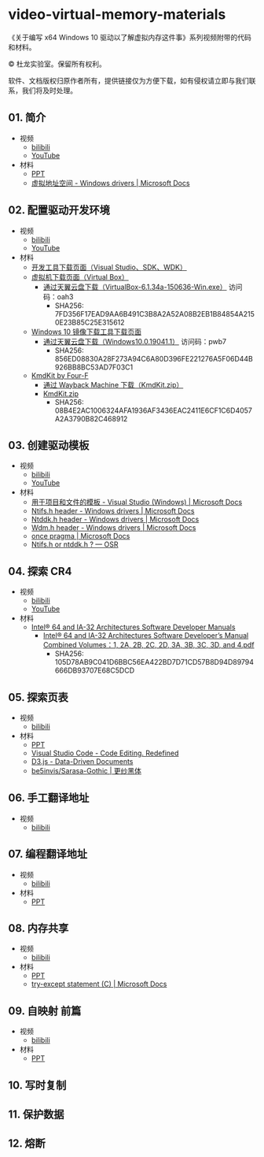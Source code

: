 # video-virtual-memory-materials
《关于编写 x64 Windows 10 驱动以了解虚拟内存这件事》系列视频附带的代码和材料。

© 杜龙实验室。保留所有权利。

软件、文档版权归原作者所有，提供链接仅为方便下载，如有侵权请立即与我们联系，我们将及时处理。

## 01. 简介
- 视频
  - [bilibili](https://www.bilibili.com/video/BV1Ar4y1g7DX/)
  - [YouTube](https://youtu.be/JNY-7zWGhOg)
- 材料
  - [PPT](Resources/01.pptx)
  - [虚拟地址空间 - Windows drivers | Microsoft Docs](https://docs.microsoft.com/zh-cn/windows-hardware/drivers/gettingstarted/virtual-address-spaces)

## 02. 配置驱动开发环境
- 视频
  - [bilibili](https://www.bilibili.com/video/BV1wY4y1n77F/)
  - [YouTube](https://youtu.be/ywMCQYVThj4)
- 材料
    - [开发工具下载页面（Visual Studio、SDK、WDK）](https://docs.microsoft.com/zh-cn/windows-hardware/drivers/download-the-wdk)
    - [虚拟机下载页面（Virtual Box）](https://www.virtualbox.org/wiki/Downloads)
        - [通过天翼云盘下载（VirtualBox-6.1.34a-150636-Win.exe）](https://cloud.189.cn/web/share?code=n2mUJnueENfa) 访问码：oah3
            - SHA256: 7FD356F17EAD9AA6B491C3B8A2A52A08B2EB1B84854A2150E23B85C25E315612
    - [Windows 10 镜像下载工具下载页面](https://www.microsoft.com/zh-cn/software-download/windows10)
        - [通过天翼云盘下载（Windows10.0.19041.1）](https://cloud.189.cn/web/share?code=Mv6VF3JfYzqu) 访问码：pwb7
            - SHA256: 856ED08830A28F273A94C6A80D396FE221276A5F06D44B926BB8BC53AD7F03C1
    - [KmdKit by Four-F](http://four-f.narod.ru/)
        - [通过 Wayback Machine 下载（KmdKit.zip）](https://web.archive.org/web/20070327162529/http://www.freewebs.com/four-f/KmdKit/KmdKit.zip)
        - [KmdKit.zip](Resources/KmdKit.zip)
            - SHA256: 08B4E2AC1006324AFA1936AF3436EAC2411E6CF1C6D4057A2A3790B82C468912

## 03. 创建驱动模板
- 视频
  - [bilibili](https://www.bilibili.com/video/BV1FB4y1W7Z8/)
  - [YouTube](https://youtu.be/3moyxuQEOaQ)
- 材料
    - [用于项目和文件的模板 - Visual Studio (Windows) | Microsoft Docs](https://docs.microsoft.com/zh-cn/visualstudio/ide/creating-project-and-item-templates?view=vs-2022)
    - [Ntifs.h header - Windows drivers | Microsoft Docs](https://docs.microsoft.com/zh-cn/windows-hardware/drivers/ddi/ntifs/)
    - [Ntddk.h header - Windows drivers | Microsoft Docs](https://docs.microsoft.com/zh-cn/windows-hardware/drivers/ddi/ntddk/)
    - [Wdm.h header - Windows drivers | Microsoft Docs](https://docs.microsoft.com/zh-cn/windows-hardware/drivers/ddi/wdm/)
    - [once pragma | Microsoft Docs](https://docs.microsoft.com/zh-cn/cpp/preprocessor/once?view=msvc-170)
    - [Ntifs.h or ntddk.h ? — OSR](https://community.osr.com/discussion/283630/ntifs-h-or-ntddk-h)

## 04. 探索 CR4
- 视频
  - [bilibili](https://www.bilibili.com/video/BV1Ar4y1E7TH/)
  - [YouTube](https://youtu.be/IOmyMX6ZZy4)
- 材料
    - [Intel® 64 and IA-32 Architectures Software Developer Manuals ](https://www.intel.com/content/www/us/en/developer/articles/technical/intel-sdm.html)
        - [Intel® 64 and IA-32 Architectures Software Developer’s Manual Combined Volumes：1, 2A, 2B, 2C, 2D, 3A, 3B, 3C, 3D, and 4.pdf](Resources/Intel%C2%AE%2064%20and%20IA-32%20Architectures%20Software%20Developer%E2%80%99s%20Manual%20Combined%20Volumes%EF%BC%9A1,%202A,%202B,%202C,%202D,%203A,%203B,%203C,%203D,%20and%204.pdf)
            - SHA256: 105D78AB9C041D6BBC56EA422BD7D71CD57B8D94D89794666DB93707E68C5DCD

## 05. 探索页表
- 视频
  -  [bilibili](https://www.bilibili.com/video/BV1vG411b7ep/)
- 材料
  - [PPT](Resources/05.pptx)
  - [Visual Studio Code - Code Editing. Redefined](https://code.visualstudio.com/)
  - [D3.js - Data-Driven Documents](https://d3js.org/)
  - [be5invis/Sarasa-Gothic | 更纱黑体](https://github.com/be5invis/Sarasa-Gothic)
  
## 06. 手工翻译地址
- 视频
  -  [bilibili](https://www.bilibili.com/video/BV1iv4y1F78U/)

## 07. 编程翻译地址
- 视频
  -  [bilibili](https://www.bilibili.com/video/BV1QN4y1G7zv/)
- 材料
  - [PPT](Resources/07.pptx)

## 08. 内存共享
- 视频
  -  [bilibili](https://www.bilibili.com/video/BV1MN4y1c7nX/)
- 材料
  - [PPT](Resources/08.pptx)
  - [try-except statement (C) | Microsoft Docs](https://docs.microsoft.com/zh-cn/cpp/c-language/try-except-statement-c)

## 09. 自映射 前篇
- 视频
  - [bilibili](https://www.bilibili.com/video/BV1iY4y1T7F2/)
- 材料
  - [PPT](Resources/09.pptx)

## 10. 写时复制
## 11. 保护数据
## 12. 熔断
